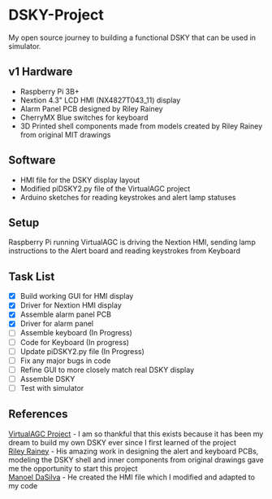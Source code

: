 # DSKY-Project
My open source journey to building a functional DSKY that can be used in simulator. 
 
## v1 Hardware
 - Raspberry Pi 3B+
 - Nextion 4.3" LCD HMI (NX4827T043_11) display
 - Alarm Panel PCB designed by Riley Rainey
 - CherryMX Blue switches for keyboard
 - 3D Printed shell components made from models created by Riley Rainey from original MIT drawings
 
## Software
 - HMI file for the DSKY display layout
 - Modified piDSKY2.py file of the VirtualAGC project
 - Arduino sketches for reading keystrokes and alert lamp statuses
 
## Setup
Raspberry Pi running VirtualAGC is driving the Nextion HMI, sending lamp instructions to the Alert board and reading keystrokes from Keyboard

## Task List
- [x] Build working GUI for HMI display
- [x] Driver for Nextion HMI display
- [x] Assemble alarm panel PCB
- [x] Driver for alarm panel
- [ ] Assemble keyboard (In Progress)
- [ ] Code for Keyboard (In progress)
- [ ] Update piDSKY2.py file (In Progress)
- [ ] Fix any major bugs in code
- [ ] Refine GUI to more closely match real DSKY display
- [ ] Assemble DSKY
- [ ] Test with simulator

## References
 [VirtualAGC Project](https://www.ibiblio.org/apollo/) - I am so thankful that this exists because it has been my dream to build my own DSKY ever since I first learned of the
 project\
 [Riley Rainey](https://github.com/rrainey) - His amazing work in designing the alert and keyboard PCBs, modeling the DSKY shell and inner components from original drawings gave
 me the opportunity to start this project\
 [Manoel DaSilva](https://github.com/ManoDaSilva) - He created the HMI file which I modified and adapted to my code
